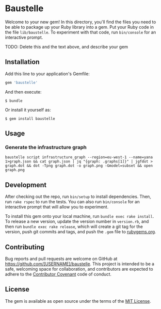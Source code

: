# Baustelle

Welcome to your new gem! In this directory, you'll find the files you need to be able to package up your Ruby library into a gem. Put your Ruby code in the file `lib/baustelle`. To experiment with that code, run `bin/console` for an interactive prompt.

TODO: Delete this and the text above, and describe your gem

## Installation

Add this line to your application's Gemfile:

```ruby
gem 'baustelle'
```

And then execute:

    $ bundle

Or install it yourself as:

    $ gem install baustelle

## Usage

### Generate the infrastructure graph

``` shell
baustelle script infrastructure_graph --region=eu-west-1 --name=yana 1>graph.json && cat graph.json | jq "{graph: .graphs[1]}" | jgfdot > graph.dot && dot -Tpng graph.dot -o graph.png -Gmodel=subset && open graph.png
```

## Development

After checking out the repo, run `bin/setup` to install dependencies. Then, run `rake rspec` to run the tests. You can also run `bin/console` for an interactive prompt that will allow you to experiment.

To install this gem onto your local machine, run `bundle exec rake install`. To release a new version, update the version number in `version.rb`, and then run `bundle exec rake release`, which will create a git tag for the version, push git commits and tags, and push the `.gem` file to [rubygems.org](https://rubygems.org).

## Contributing

Bug reports and pull requests are welcome on GitHub at https://github.com/[USERNAME]/baustelle. This project is intended to be a safe, welcoming space for collaboration, and contributors are expected to adhere to the [Contributor Covenant](contributor-covenant.org) code of conduct.


## License

The gem is available as open source under the terms of the [MIT License](http://opensource.org/licenses/MIT).
